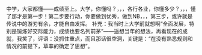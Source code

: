 中学，大家都懂——成绩至上。大学，你懂吗？，，，各行各业，你懂多少？，，，懂了那才是第一步！第二步要行动，你要做到优秀，做到NB，，，第三步，或许就是传说中的游刃有余，才能自由发挥。
补充：我当时上大学前就想啊“全面发展，特别是锻炼好交际能力，成绩也要名列前茅”——遥想当年的想法，再看现在的成就，我笑了，评语：没抓住重点，而且那话很空洞，关键是：“在没有熟悉规则和情况的前提下，草率的确定了思想”。